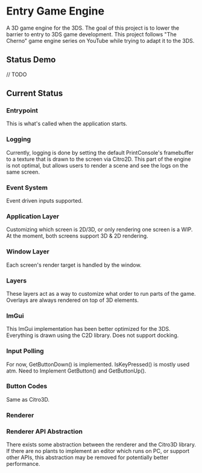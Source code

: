# Entry Game Engine
 
A 3D game engine for the 3DS. The goal of this project is to lower the barrier to entry to 3DS game development. This project follows "The Cherno" game engine series on YouTube while trying to adapt it to the 3DS.

## Status Demo 
// TODO

## Current Status
### Entrypoint
This is what's called when the application starts.
### Logging
Currently, logging is done by setting the default PrintConsole's framebuffer to a texture that is drawn to the screen via Citro2D. This part of the engine is not optimal, but allows users to render a scene and see the logs on the same screen.
### Event System
Event driven inputs supported.
### Application Layer
Customizing which screen is 2D/3D, or only rendering one screen is a WIP. At the moment, both screens support 3D & 2D rendering.
### Window Layer
Each screen's render target is handled by the window. 
### Layers
These layers act as a way to customize what order to run parts of the game. Overlays are always rendered on top of 3D elements. 
### ImGui
This ImGui implementation has been better optimized for the 3DS. Everything is drawn using the C2D library. Does not support docking.
### Input Polling
For now, GetButtonDown() is implemented. IsKeyPressed() is mostly used atm. Need to Implement GetButton() and GetButtonUp().
### Button Codes
Same as Citro3D.
### Renderer

### Renderer API Abstraction
There exists some abstraction between the renderer and the Citro3D library. If there are no plants to implement an editor which runs on PC, or support other APIs, this abstraction may be removed for potentially better performance.

